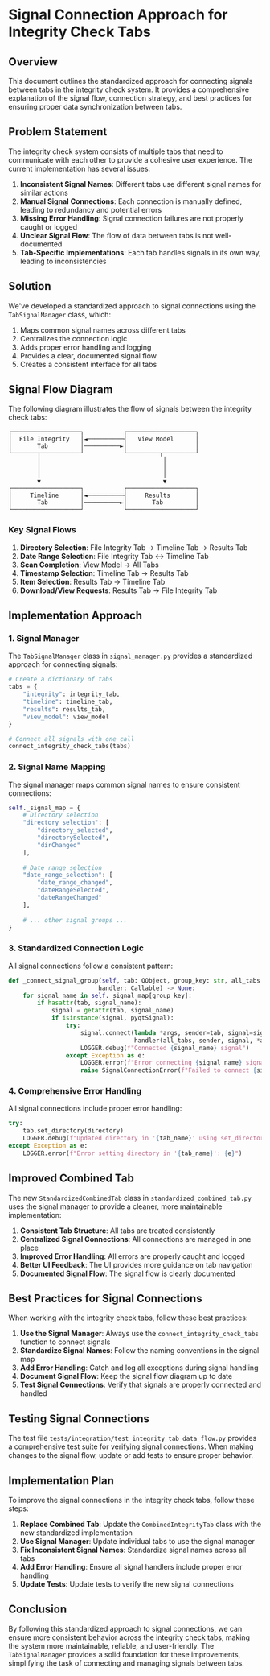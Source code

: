 # Signal Connection Approach for Integrity Check Tabs

## Overview

This document outlines the standardized approach for connecting signals between tabs in the integrity check system. It provides a comprehensive explanation of the signal flow, connection strategy, and best practices for ensuring proper data synchronization between tabs.

## Problem Statement

The integrity check system consists of multiple tabs that need to communicate with each other to provide a cohesive user experience. The current implementation has several issues:

1. **Inconsistent Signal Names**: Different tabs use different signal names for similar actions
2. **Manual Signal Connections**: Each connection is manually defined, leading to redundancy and potential errors
3. **Missing Error Handling**: Signal connection failures are not properly caught or logged
4. **Unclear Signal Flow**: The flow of data between tabs is not well-documented
5. **Tab-Specific Implementations**: Each tab handles signals in its own way, leading to inconsistencies

## Solution

We've developed a standardized approach to signal connections using the `TabSignalManager` class, which:

1. Maps common signal names across different tabs
2. Centralizes the connection logic
3. Adds proper error handling and logging
4. Provides a clear, documented signal flow
5. Creates a consistent interface for all tabs

## Signal Flow Diagram

The following diagram illustrates the flow of signals between the integrity check tabs:

```
┌───────────────────┐           ┌───────────────────┐
│  File Integrity   │◄──────────┤   View Model      │
│       Tab         │──────────►│                   │
└───────┬───────────┘           └─────────┬─────────┘
        │                                  │
        │                                  │
        │                                  │
        ▼                                  ▼
┌───────────────────┐           ┌───────────────────┐
│     Timeline      │◄──────────┤     Results       │
│       Tab         │──────────►│       Tab         │
└───────────────────┘           └───────────────────┘
```

### Key Signal Flows

1. **Directory Selection**: File Integrity Tab → Timeline Tab → Results Tab
2. **Date Range Selection**: File Integrity Tab ↔ Timeline Tab
3. **Scan Completion**: View Model → All Tabs
4. **Timestamp Selection**: Timeline Tab → Results Tab
5. **Item Selection**: Results Tab → Timeline Tab
6. **Download/View Requests**: Results Tab → File Integrity Tab

## Implementation Approach

### 1. Signal Manager

The `TabSignalManager` class in `signal_manager.py` provides a standardized approach for connecting signals:

```python
# Create a dictionary of tabs
tabs = {
    "integrity": integrity_tab,
    "timeline": timeline_tab,
    "results": results_tab,
    "view_model": view_model
}

# Connect all signals with one call
connect_integrity_check_tabs(tabs)
```

### 2. Signal Name Mapping

The signal manager maps common signal names to ensure consistent connections:

```python
self._signal_map = {
    # Directory selection
    "directory_selection": [
        "directory_selected",
        "directorySelected",
        "dirChanged"
    ],
    
    # Date range selection
    "date_range_selection": [
        "date_range_changed",
        "dateRangeSelected",
        "dateRangeChanged"
    ],
    
    # ... other signal groups ...
}
```

### 3. Standardized Connection Logic

All signal connections follow a consistent pattern:

```python
def _connect_signal_group(self, tab: QObject, group_key: str, all_tabs: Dict[str, QObject], 
                         handler: Callable) -> None:
    for signal_name in self._signal_map[group_key]:
        if hasattr(tab, signal_name):
            signal = getattr(tab, signal_name)
            if isinstance(signal, pyqtSignal):
                try:
                    signal.connect(lambda *args, sender=tab, signal=signal_name: 
                                   handler(all_tabs, sender, signal, *args))
                    LOGGER.debug(f"Connected {signal_name} signal")
                except Exception as e:
                    LOGGER.error(f"Error connecting {signal_name} signal: {e}")
                    raise SignalConnectionError(f"Failed to connect {signal_name}: {e}")
```

### 4. Comprehensive Error Handling

All signal connections include proper error handling:

```python
try:
    tab.set_directory(directory)
    LOGGER.debug(f"Updated directory in '{tab_name}' using set_directory")
except Exception as e:
    LOGGER.error(f"Error setting directory in '{tab_name}': {e}")
```

## Improved Combined Tab

The new `StandardizedCombinedTab` class in `standardized_combined_tab.py` uses the signal manager to provide a cleaner, more maintainable implementation:

1. **Consistent Tab Structure**: All tabs are treated consistently
2. **Centralized Signal Connections**: All connections are managed in one place
3. **Improved Error Handling**: All errors are properly caught and logged
4. **Better UI Feedback**: The UI provides more guidance on tab navigation
5. **Documented Signal Flow**: The signal flow is clearly documented

## Best Practices for Signal Connections

When working with the integrity check tabs, follow these best practices:

1. **Use the Signal Manager**: Always use the `connect_integrity_check_tabs` function to connect signals
2. **Standardize Signal Names**: Follow the naming conventions in the signal map
3. **Add Error Handling**: Catch and log all exceptions during signal handling
4. **Document Signal Flow**: Keep the signal flow diagram up to date
5. **Test Signal Connections**: Verify that signals are properly connected and handled

## Testing Signal Connections

The test file `tests/integration/test_integrity_tab_data_flow.py` provides a comprehensive test suite for verifying signal connections. When making changes to the signal flow, update or add tests to ensure proper behavior.

## Implementation Plan

To improve the signal connections in the integrity check tabs, follow these steps:

1. **Replace Combined Tab**: Update the `CombinedIntegrityTab` class with the new standardized implementation
2. **Use Signal Manager**: Update individual tabs to use the signal manager
3. **Fix Inconsistent Signal Names**: Standardize signal names across all tabs
4. **Add Error Handling**: Ensure all signal handlers include proper error handling
5. **Update Tests**: Update tests to verify the new signal connections

## Conclusion

By following this standardized approach to signal connections, we can ensure more consistent behavior across the integrity check tabs, making the system more maintainable, reliable, and user-friendly. The `TabSignalManager` provides a solid foundation for these improvements, simplifying the task of connecting and managing signals between tabs.